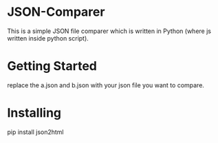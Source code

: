 # JSON-Comparer

 
This is a simple JSON file comparer which is written in Python (where js written inside python script). 

# Getting Started

replace the a.json and b.json with your json file you want to compare.

# Installing

pip install json2html
